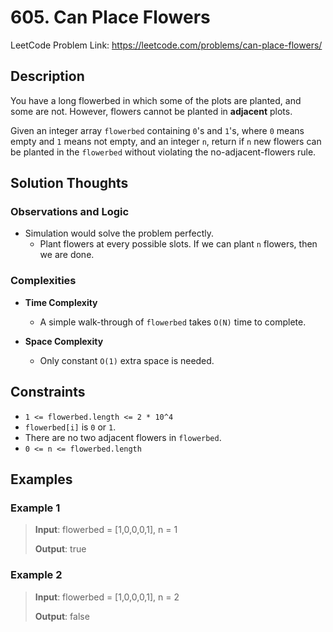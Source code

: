 # 605. Can Place Flowers

LeetCode Problem Link: <https://leetcode.com/problems/can-place-flowers/>

## Description

You have a long flowerbed in which some of the plots are planted, and some are not. However, flowers cannot be planted in **adjacent** plots.

Given an integer array `flowerbed` containing `0`'s and `1`'s, where `0` means empty and `1` means not empty, and an integer `n`, return if `n` new flowers can be planted in the `flowerbed` without violating the no-adjacent-flowers rule.

## Solution Thoughts

### Observations and Logic

- Simulation would solve the problem perfectly.
   - Plant flowers at every possible slots. If we can plant `n` flowers, then we are done.

### Complexities

- **Time Complexity**
   - A simple walk-through of `flowerbed` takes `O(N)` time to complete.

- **Space Complexity**
   - Only constant `O(1)` extra space is needed.

## Constraints

- `1 <= flowerbed.length <= 2 * 10^4`
- `flowerbed[i]` is `0` or `1`.
- There are no two adjacent flowers in `flowerbed`.
- `0 <= n <= flowerbed.length`

## Examples

### Example 1

> **Input**: flowerbed = [1,0,0,0,1], n = 1
>
> **Output**: true

### Example 2

> **Input**: flowerbed = [1,0,0,0,1], n = 2
>
> **Output**: false